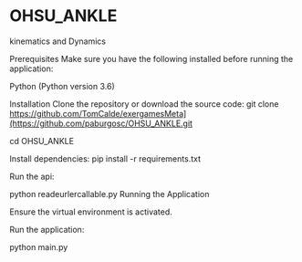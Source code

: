 # OHSU_ANKLE
kinematics and Dynamics

Prerequisites
Make sure you have the following installed before running the application:

Python (Python version 3.6)

Installation
Clone the repository or download the source code:
  git clone https://github.com/TomCalde/exergamesMeta](https://github.com/paburgosc/OHSU_ANKLE.git

  cd OHSU_ANKLE

Install dependencies:
  pip install -r requirements.txt


Run the api:

  python readeurlercallable.py
Running the Application

Ensure the virtual environment is activated.

Run the application:

  python main.py
